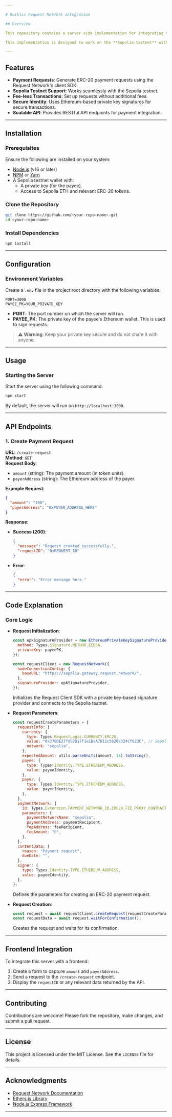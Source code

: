 ```yaml
---

# Quiktis Request Network Integration

## Overview

This repository contains a server-side implementation for integrating the **Request Network** into the Quiktis platform. The integration leverages the **Request Client SDK** to create and manage payment requests, enabling seamless and transparent transactions between users.

This implementation is designed to work on the **Sepolia testnet** with support for ERC-20 tokens. It eliminates the need for custom smart contract development by utilizing the pre-built infrastructure of the Request Network.

---
```


## Features

- **Payment Requests**: Generate ERC-20 payment requests using the Request Network's client SDK.
- **Sepolia Testnet Support**: Works seamlessly with the Sepolia testnet.
- **Fee-less Transactions**: Set up requests without additional fees.
- **Secure Identity**: Uses Ethereum-based private key signatures for secure transactions.
- **Scalable API**: Provides RESTful API endpoints for payment integration.

---

## Installation

### Prerequisites

Ensure the following are installed on your system:
- [Node.js](https://nodejs.org/) (v16 or later)
- [NPM](https://www.npmjs.com/) or [Yarn](https://yarnpkg.com/)
- A Sepolia testnet wallet with:
  - A private key (for the payee).
  - Access to Sepolia ETH and relevant ERC-20 tokens.

### Clone the Repository

```bash
git clone https://github.com/<your-repo-name>.git
cd <your-repo-name>
```

### Install Dependencies

```bash
npm install
```

---

## Configuration

### Environment Variables

Create a `.env` file in the project root directory with the following variables:

```env
PORT=3000
PAYEE_PK=YOUR_PRIVATE_KEY
```

- **PORT**: The port number on which the server will run.
- **PAYEE_PK**: The private key of the payee's Ethereum wallet. This is used to sign requests.

> ⚠️ **Warning**: Keep your private key secure and do not share it with anyone.

---

## Usage

### Starting the Server

Start the server using the following command:

```bash
npm start
```

By default, the server will run on `http://localhost:3000`.

---

## API Endpoints

### 1. **Create Payment Request**

**URL**: `/create-request`  
**Method**: `GET`  
**Request Body**:  
- `amount` (string): The payment amount (in token units).
- `payerAddress` (string): The Ethereum address of the payer.

**Example Request**:

```json
{
  "amount": "100",
  "payerAddress": "0xPAYER_ADDRESS_HERE"
}
```

**Response**:

- **Success (200)**:
  ```json
  {
    "message": "Request created successfully.",
    "requestID": "0xREQUEST_ID"
  }
  ```

- **Error**:
  ```json
  {
    "error": "Error message here."
  }
  ```

---

## Code Explanation

### Core Logic

- **Request Initialization**:
  ```javascript
  const epkSignatureProvider = new EthereumPrivateKeySignatureProvider({
    method: Types.Signature.METHOD.ECDSA,
    privateKey: payeePK,
  });

  const requestClient = new RequestNetwork({
    nodeConnectionConfig: {
      baseURL: "https://sepolia.gateway.request.network/",
    },
    signatureProvider: epkSignatureProvider,
  });
  ```

  Initializes the Request Client SDK with a private key-based signature provider and connects to the Sepolia testnet.

- **Request Parameters**:
  ```javascript
  const requestCreateParameters = {
    requestInfo: {
      currency: {
        type: Types.RequestLogic.CURRENCY.ERC20,
        value: "0x370DE27fdb7D1Ff1e1BaA7D11c5820a324Cf623C", // Sepolia ERC-20 Token
        network: "sepolia",
      },
      expectedAmount: utils.parseUnits(amount, 18).toString(),
      payee: {
        type: Types.Identity.TYPE.ETHEREUM_ADDRESS,
        value: payeeIdentity,
      },
      payer: {
        type: Types.Identity.TYPE.ETHEREUM_ADDRESS,
        value: payerIdentity,
      },
    },
    paymentNetwork: {
      id: Types.Extension.PAYMENT_NETWORK_ID.ERC20_FEE_PROXY_CONTRACT,
      parameters: {
        paymentNetworkName: "sepolia",
        paymentAddress: paymentRecipient,
        feeAddress: feeRecipient,
        feeAmount: "0",
      },
    },
    contentData: {
      reason: "Payment request",
      dueDate: "",
    },
    signer: {
      type: Types.Identity.TYPE.ETHEREUM_ADDRESS,
      value: payeeIdentity,
    },
  };
  ```

  Defines the parameters for creating an ERC-20 payment request.

- **Request Creation**:
  ```javascript
  const request = await requestClient.createRequest(requestCreateParameters);
  const requestData = await request.waitForConfirmation();
  ```

  Creates the request and waits for its confirmation.

---

## Frontend Integration

To integrate this server with a frontend:
1. Create a form to capture `amount` and `payerAddress`.
2. Send a request to the `/create-request` endpoint.
3. Display the `requestID` or any relevant data returned by the API.

---

## Contributing

Contributions are welcome! Please fork the repository, make changes, and submit a pull request. 

---

## License

This project is licensed under the MIT License. See the `LICENSE` file for details.

---

## Acknowledgments

- [Request Network Documentation](https://docs.request.network/)
- [Ethers.js Library](https://docs.ethers.org/)
- [Node.js Express Framework](https://expressjs.com/)

---

